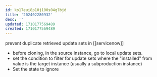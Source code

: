 ```yaml
---
id: ko17eui8p10j100s04glbjd
title: '202402280932'
desc: ''
updated: 1710177569489
created: 1710177569489
---
```

prevent duplicate retrieved update sets in [[servicenow]] 
- before cloning, in the source instance, go to local update sets. 
- set the condition to filter for update sets where the "installed" from value is the target instance (usually a subproduction instance)
- Set the state to ignore

